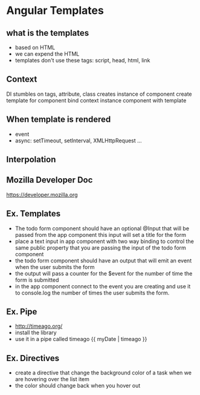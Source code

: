 # Angular Templates

## what is the templates

- based on HTML
- we can expend the HTML
- templates don't use these tags: script, head, html, link

## Context 

DI stumbles on tags, attribute, class
creates instance of component
create template for component
bind context instance component with template

## When template is rendered

- event
- async: setTimeout, setInterval, XMLHttpRequest ... 

## Interpolation

## Mozilla Developer Doc

https://developer.mozilla.org

## Ex. Templates

- The todo form component should have an optional @Input that will be passed from the app component
this input will set a title for the form
- place a text input in app component with two way binding to control the same public property that you are passing the input of the todo form component
- the todo form component should have an output that will emit an event when the user submits the form
- the output will pass a counter for the $event for the number of time the form is submitted
- in the app component connect to the event you are creating and use it to console.log the number of
times the user submits the form. 

## Ex. Pipe

- http://timeago.org/
- install the library
- use it in a pipe called timeago
{{ myDate | timeago }}

## Ex. Directives

- create a directive that change the background color of
a task when we are hovering over the list item
- the color should change back when you hover out

